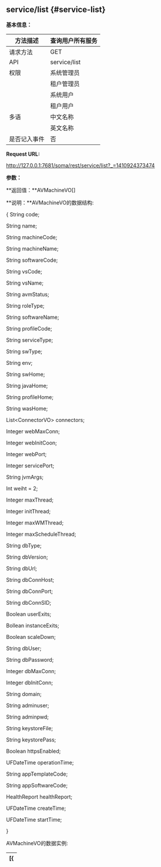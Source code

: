 ## service/list {#service-list}

**基本信息：**

| 方法描述 | 查询用户所有服务 |
| --- | --- |
| 请求方法 | GET |
| API | service/list |
| 权限 | 系统管理员 | 是 |
|  | 租户管理员 | 是 |
|  | 系统用户 | 是 |
|  | 租户用户 | 是 |
| 多语 | 中文名称 | 查询用户所有服务 |
|  | 英文名称 | List all services |
| 是否记入事件 | 否 |

**Request URL:**

http://127.0.0.1:7681/soma/rest/service/list?_=1410924373474

**参数：**

**返回值：**AVMachineVO[]

**说明：**AVMachineVO的数据结构:

{ String code;

String name;

String machineCode;

String machineName;

String softwareCode;

String vsCode;

String vsName;

String avmStatus;

String roleType;

String softwareName;

String profileCode;

String serviceType;

String swType;

String env;

String swHome;

String javaHome;

String profileHome;

String wasHome;

List&lt;ConnectorVO&gt; connectors;

Integer webMaxConn;

Integer webInitCoon;

Integer webPort;

Integer servicePort;

String jvmArgs;

Int weiht = 2;

Integer maxThread;

Integer initThread;

Integer maxWMThread;

Integer maxScheduleThread;

String dbType;

String dbVersion;

String dbUrl;

String dbConnHost;

String dbConnPort;

String dbConnSID;

Boolean userExits;

Bollean instanceExits;

Boolean scaleDown;

String dbUser;

String dbPassword;

Integer dbMaxConn;

Integer dbInitConn;

String domain;

String adminuser;

String adminpwd;

String keystoreFile;

String keystorePass;

Boolean httpsEnabled;

UFDateTime operationTime;

String appTemplateCode;

String appSoftwareCode;

HealthReport healthReport;

UFDateTime createTime;

UFDateTime startTime;

}

AVMachineVO的数据实例:

| [{ |
| --- |